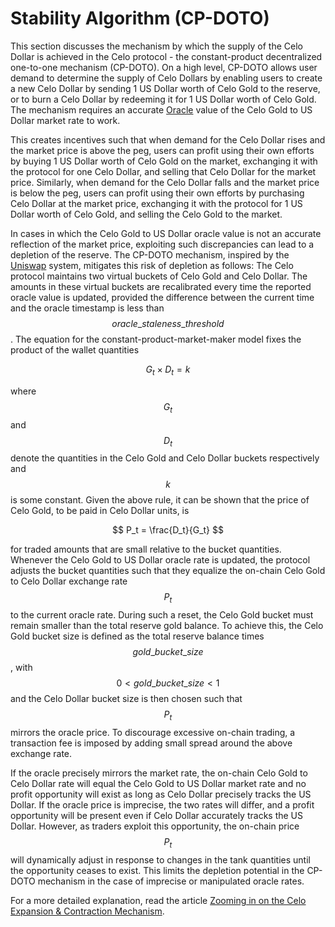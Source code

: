 # Stability Algorithm \(CP-DOTO\)

This section discusses the mechanism by which the supply of the Celo Dollar is achieved in the Celo protocol - the constant-product decentralized one-to-one mechanism \(CP-DOTO\). On a high level, CP-DOTO allows user demand to determine the supply of Celo Dollars by enabling users to create a new Celo Dollar by sending 1 US Dollar worth of Celo Gold to the reserve, or to burn a Celo Dollar by redeeming it for 1 US Dollar worth of Celo Gold. The mechanism requires an accurate [Oracle](oracles.md) value of the Celo Gold to US Dollar market rate to work.

This creates incentives such that when demand for the Celo Dollar rises and the market price is above the peg, users can profit using their own efforts by buying 1 US Dollar worth of Celo Gold on the market, exchanging it with the protocol for one Celo Dollar, and selling that Celo Dollar for the market price. Similarly, when demand for the Celo Dollar falls and the market price is below the peg, users can profit using their own efforts by purchasing Celo Dollar at the market price, exchanging it with the protocol for 1 US Dollar worth of Celo Gold, and selling the Celo Gold to the market.

In cases in which the Celo Gold to US Dollar oracle value is not an accurate reflection of the market price, exploiting such discrepancies can lead to a depletion of the reserve. The CP-DOTO mechanism, inspired by the [Uniswap](https://uniswap.io/) system, mitigates this risk of depletion as follows: The Celo protocol maintains two virtual buckets of Celo Gold and Celo Dollar. The amounts in these virtual buckets are recalibrated every time the reported oracle value is updated, provided the difference between the current time and the oracle timestamp is less than $$oracle\_staleness\_threshold$$. The equation for the constant-product-market-maker model fixes the product of the wallet quantities

$$
G_t \times D_t = k
$$

where $$G_t$$ and $$D_t$$denote the quantities in the Celo Gold and Celo Dollar buckets respectively and $$k$$ is some constant. Given the above rule, it can be shown that the price of Celo Gold, to be paid in Celo Dollar units, is

$$
P_t = \frac{D_t}{G_t}
$$

for traded amounts that are small relative to the bucket quantities. Whenever the Celo Gold to US Dollar oracle rate is updated, the protocol adjusts the bucket quantities such that they equalize the on-chain Celo Gold to Celo Dollar exchange rate $$P_t$$ to the current oracle rate. During such a reset, the Celo Gold bucket must remain smaller than the total reserve gold balance. To achieve this, the Celo Gold bucket size is defined as the total reserve balance times $$gold\_bucket\_size$$, with $$0<gold\_bucket\_size<1$$ and the Celo Dollar bucket size is then chosen such that $$P_t$$ mirrors the oracle price. To discourage excessive on-chain trading, a transaction fee is imposed by adding small spread around the above exchange rate.

If the oracle precisely mirrors the market rate, the on-chain Celo Gold to Celo Dollar rate will equal the Celo Gold to US Dollar market rate and no profit opportunity will exist as long as Celo Dollar precisely tracks the US Dollar. If the oracle price is imprecise, the two rates will differ, and a profit opportunity will be present even if Celo Dollar accurately tracks the US Dollar. However, as traders exploit this opportunity, the on-chain price $$P_t$$ will dynamically adjust in response to changes in the tank quantities until the opportunity ceases to exist. This limits the depletion potential in the CP-DOTO mechanism in the case of imprecise or manipulated oracle rates.

For a more detailed explanation, read the article [Zooming in on the Celo Expansion & Contraction Mechanism](https://medium.com/celoorg/zooming-in-on-the-celo-expansion-contraction-mechanism-446ca7abe4f).

